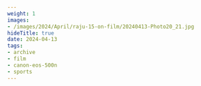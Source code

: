 ```yaml
---
weight: 1
images:
- /images/2024/April/raju-15-on-film/20240413-Photo20_21.jpg
hideTitle: true
date: 2024-04-13
tags:
- archive
- film
- canon-eos-500n
- sports
---
```


